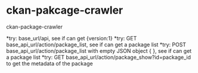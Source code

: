 ckan-pakcage-crawler
====================

ckan-package-crawler

*try: base_url/api, see if can get {version:1}
*try: GET base\_api\_url/action/package_list, see if can get a package list
*try: POST base\_api\_url/action/package_list with empty JSON object { }, see if can get a package list
*try: GET base\_api\_url/action/package_show?id=package\_id to get the metadata of the package
